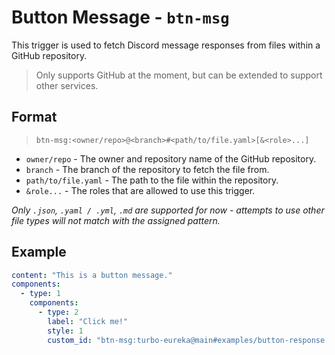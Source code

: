 # Button Message - `btn-msg`

This trigger is used to fetch Discord message responses from files within a GitHub repository.

> Only supports GitHub at the moment, but can be extended to support other services.

## Format

> `btn-msg:<owner/repo>@<branch>#<path/to/file.yaml>[&<role>...]`

- `owner/repo` - The owner and repository name of the GitHub repository.
- `branch` - The branch of the repository to fetch the file from.
- `path/to/file.yaml` - The path to the file within the repository.
- `&role...` - The roles that are allowed to use this trigger.

*Only `.json`, `.yaml / .yml`, `.md` are supported for now - attempts to use other file types will not match with the assigned pattern.*

## Example

```yaml
content: "This is a button message."
components:
  - type: 1
    components:
      - type: 2
        label: "Click me!"
        style: 1
        custom_id: "btn-msg:turbo-eureka@main#examples/button-response.md"
```
